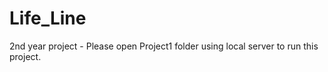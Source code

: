 # Life_Line
 2nd year project -
  Please open Project1 folder using local server to run this project.
